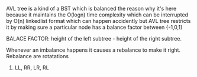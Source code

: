 AVL tree is a kind of a BST which is balanced the reason why it's here because it maintains the O(logn) time complexity
which can be interrupted by O(n) linkedlist format which can happen accidently but AVL tree restricts it by making sure
a particular node has a balance factor between {-1,0,1}


BALACE FACTOR: height of the left subtree - height of the right subtree.

Whenever an imbalance happens it causes a rebalance to make it right.
Rebalance are rotatations 
1. LL, RR, LR, RL
